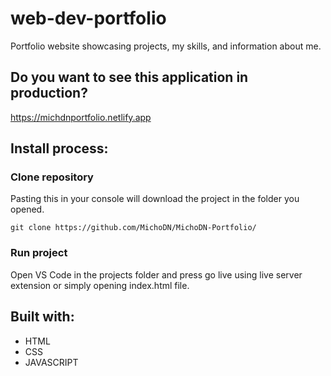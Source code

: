 # web-dev-portfolio
Portfolio website showcasing projects, my skills, and information about me.

## Do you want to see this application in production?
https://michdnportfolio.netlify.app

## Install process:

### Clone repository 
Pasting this in your console will download the project in the folder you opened.
```
git clone https://github.com/MichoDN/MichoDN-Portfolio/
```

### Run project
Open VS Code in the projects folder and press go live using live server extension or simply opening index.html file.

## Built with:
- HTML
- CSS
- JAVASCRIPT

